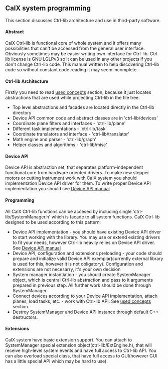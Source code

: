 ## CalX system programming
This section discusses Ctrl-lib architecture and use in third-party software.
#### Abstract
CalX Ctrl-lib is functional core of whole system and it offers many possibilities that can't be accessed from the general user interface. Obviously sometimes may be easier writing own interface for Ctrl-lib. Ctrl-lib license is GNU LGLPv3 so it can be used in any other projects if you don't change Ctrl-lib code. This manual written to help discovering Ctrl-lib code so without constant code reading it may seem incomplete.
#### Ctrl-lib Architecture
Firstly you need to read [used concepts](concepts.md) section, because it just locates abstractions that are used while projecting Ctrl-lib in the file tree.
* Top level abstractions and facades are located directly in the Ctrl-lib directory
* Device API common code and abstract classes are in 'ctrl-lib/devices'
* Coordinate plane filters and interfaces - 'ctrl-lib/plane'
* Different task implementations - 'ctrl-lib/task'
* Coordinate translators and interface - 'ctrl-lib/translator'
* Math engine and parser - 'ctrl-lib/graph'
* Helper classes and algorithms - 'ctrl-lib/misc'

#### Device API
Device API is abstraction set, that separates platform-independent functional core from hardware oriented drivers. To make new stepper motors or cutting instrument work with CalX system you should implementation Device API driver for them. To write proper Device API implementation you should see [Device API manual](devapi.md)

#### Programming
All CalX Ctrl-lib functions can be accesed by including single 'ctrl-lib/SystemManager.h' which is facade to all system functions.
CalX Ctrl-lib designed to be used according to this pattern:
* Device API implementation - you should have existing Device API driver to start working with the library. You may use or extend existing drivers to fit your needs, however Ctrl-lib heavily relies on Device API driver. See [Device API manual](devapi.md)
* Device API, configuration and extensions preloading - your code should prepare and initialize valid Device API exemplar(currently external library is used for this, however it is not obligatory). Configuration and extensions are not necesarry, it's your own decision
* System manager instantiation - you should create SystemManager object, which is central Ctrl-lib abstraction and pass to it arguments prepared in previous step. All further work should be done through SystemManager.
* Connect devices according to your Device API implementation, attach planes, load tasks, etc. - work with Ctrl-lib API. See [used concepts](concepts.md) section.
* Destroy SystemManager and Device API instance through default C++ destructors.

#### Extensions
CalX system have basic extension support. You can attach to SystemManager special extension object(ctrl-lib/ExtEngine.h), that will receive high-level system events and have full access to Ctrl-lib API. You can also overload special class, that have full access to GUI(however GUI has a little special API which may be hard to use).
